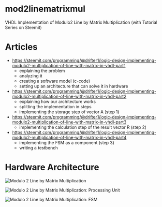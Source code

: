 # mod2linematrixmul
VHDL Implementation of Modulo2 Line by Matrix Multiplication (with Tutorial Series on Steemit)

# Articles
- https://steemit.com/programming/@drifter1/logic-design-implementing-modulo2-multiplication-of-line-with-matrix-in-vhdl-part1
  - explaining the problem
  - analyzing it
  - creating a software model (c-code)
  - setting up an architecture that can solve it in hardware
- https://steemit.com/programming/@drifter1/logic-design-implementing-modulo2-multiplication-of-line-with-matrix-in-vhdl-part2
  - explaining how our architecture works
  - splitting the implementation in steps
  - implementing the storage step of vector A (step 1)
- https://steemit.com/programming/@drifter1/logic-design-implementing-modulo2-multiplication-of-line-with-matrix-in-vhdl-part3
  - implementing the calculation step of the result vector R (step 2)
- https://steemit.com/programming/@drifter1/logic-design-implementing-modulo2-multiplication-of-line-with-matrix-in-vhdl-part4
  - implementing the FSM as a component (step 3)
  - writing a testbench 
 
 # Hardware Architecture
 ![Modulo 2 Line by Matrix Multiplication](https://steemitimages.com/640x0/https://s8.postimg.cc/ee284izhx/diagram_main.jpg)
 
 ![Modulo 2 Line by Matrix Multiplication: Processing Unit](https://steemitimages.com/640x0/https://s8.postimg.cc/obd8xlu91/processing_unit.jpg)
 
 ![Modulo 2 Line by Matrix Multiplication: FSM](https://steemitimages.com/640x0/https://s8.postimg.cc/569znu05h/fsm.jpg)
